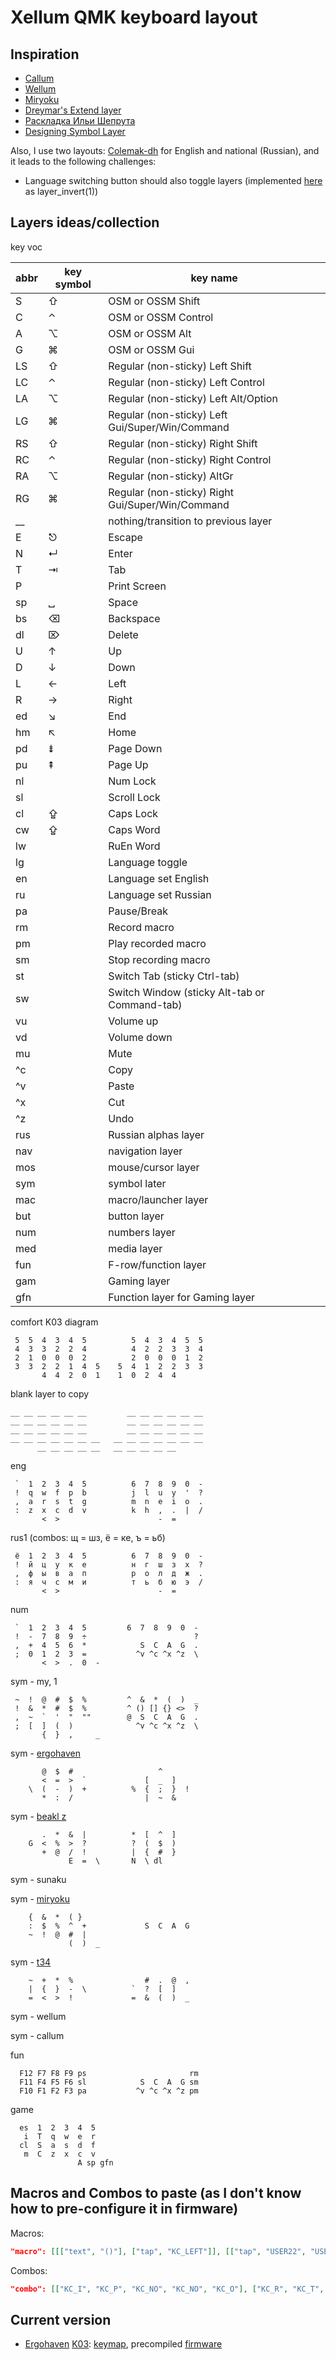 # Xellum QMK keyboard layout

## Inspiration

- [Callum](https://github.com/callum-oakley/qmk_firmware/tree/master/users/callum)
- [Wellum](https://github.com/braindefender/wellum)
- [Miryoku](https://github.com/manna-harbour/miryoku)
- [Dreymar's Extend layer](https://dreymar.colemak.org/layers-extend.html)
- [Раскладка Ильи Шепрута](https://optozorax.github.io/p/my-keyboard-layout/)
- [Designing Symbol Layer](https://getreuer.info/posts/keyboards/symbol-layer/index.html)

Also, I use two layouts: [Colemak-dh](https://colemakmods.github.io/mod-dh/) for English and national (Russian), and it leads to the following challenges:

- Language switching button should also toggle layers (implemented [here](https://github.com/xelorr/xellum/blob/vial/keyboards/ergohaven/ergohaven_ruen.c#L20-L36) as layer_invert(1))

## Layers ideas/collection


key voc

| abbr | key symbol | key name |
| ---- | ---------- | -------- |
| S | ⇧ | OSM or OSSM Shift |
| C | ⌃ | OSM or OSSM Control |
| A | ⌥ | OSM or OSSM Alt |
| G | ⌘ | OSM or OSSM Gui |
| LS | ⇧ | Regular (non-sticky) Left Shift |
| LC | ⌃ | Regular (non-sticky) Left Control |
| LA | ⌥ | Regular (non-sticky) Left Alt/Option |
| LG | ⌘ | Regular (non-sticky) Left Gui/Super/Win/Command |
| RS | ⇧ | Regular (non-sticky) Right Shift |
| RC | ⌃ | Regular (non-sticky) Right Control |
| RA | ⌥ | Regular (non-sticky) AltGr |
| RG | ⌘ | Regular (non-sticky) Right Gui/Super/Win/Command |
| __ | | nothing/transition to previous layer |
| E | ⎋ | Escape |
| N | ↵ | Enter |
| T | ⇥ | Tab |
| P | | Print Screen |
| sp | ␣ | Space |
| bs | ⌫ | Backspace |
| dl | ⌦ | Delete |
| U | ↑ | Up |
| D | ↓ | Down |
| L | ← | Left |
| R | → | Right |
| ed | ↘ | End |
| hm | ↖ | Home |
| pd | ⇟ | Page Down |
| pu | ⇞ | Page Up |
| nl | | Num Lock |
| sl | | Scroll Lock |
| cl | ⇪ | Caps Lock |
| cw | ⇪ | Caps Word |
| lw | | RuEn Word |
| lg | | Language toggle |
| en | | Language set English |
| ru | | Language set Russian |
| pa | | Pause/Break |
| rm | | Record macro |
| pm | | Play recorded macro |
| sm | | Stop recording macro |
| st | | Switch Tab (sticky Ctrl-tab) |
| sw | | Switch Window (sticky Alt-tab or Command-tab) || eng | | English alphas layer |
| vu | | Volume up |
| vd | | Volume down |
| mu | | Mute |
| ^c | | Copy |
| ^v | | Paste |
| ^x | | Cut |
| ^z | | Undo |
| rus | | Russian alphas layer |
| nav | | navigation layer |
| mos | | mouse/cursor layer |
| sym | | symbol later |
| mac | | macro/launcher layer |
| but | | button layer |
| num | | numbers layer |
| med | | media layer |
| fun | | F-row/function layer |
| gam | | Gaming layer |
| gfn | | Function layer for Gaming layer |

comfort K03 diagram
```
 5  5  4  3  4  5          5  4  3  4  5  5
 4  3  3  2  2  4          4  2  2  3  3  4
 2  1  0  0  0  2          2  0  0  0  1  2
 3  3  2  2  1  4  5    5  4  1  2  2  3  3
       4  4  2  0  1    1  0  2  4  4
```

blank layer to copy
```
__ __ __ __ __ __         __ __ __ __ __ __
__ __ __ __ __ __         __ __ __ __ __ __
__ __ __ __ __ __         __ __ __ __ __ __
__ __ __ __ __ __ __   __ __ __ __ __ __ __
      __ __ __ __ __   __ __ __ __ __
```

eng
```
 `  1  2  3  4  5          6  7  8  9  0  -
 !  q  w  f  p  b          j  l  u  y  '  ?
 ,  a  r  s  t  g          m  n  e  i  o  .
 :  z  x  c  d  v          k  h  ,  .  |  /
       <  >                      -  =
```

rus1 (combos: щ = шз, ё = ке, ъ = ьб)
```
 ё  1  2  3  4  5          6  7  8  9  0  -
 !  й  ц  у  к  е          н  г  ш  з  х  ?
 ,  ф  ы  в  а  п          р  о  л  д  ж  .
 :  я  ч  с  м  и          т  ь  б  ю  э  /
       <  >                      -  =
```

num
```
 `  1  2  3  4  5         6  7  8  9  0  -
 !  -  7  8  9  ÷                        ?
 ,  +  4  5  6  *            S  C  A  G  .
 ;  0  1  2  3  =           ^v ^c ^x ^z  \
       <  >  .  0  -                
```

sym - my, 1
```
 ~  !  @  #  $  %         ^  &  *  (  )  _
 !  &  *  #  $  %         ^ () [] {} <>  ?
 ,  ~  `  '  "  ""        @  S  C  A  G  .
 ;  [  ]  (  )              ^v ^c ^x ^z  \
       {  }  ,     _                
```

sym - [ergohaven](https://ergohaven.xyz/k03)
```
       @  $  #                   ^         
       <  =  >  `             [  _  ]      
    \  (  -  )  +          %  {  ;  }  !   
       *  :  /                |  ~  &      
```

sym - [beakl z](http://thedarnedestthing.com/beakl%20zi%20revisited)
```
       .  *  &  |          *  [  ^  ]      
    G  <  %  >  ?          ?  (  $  )      
       +  @  /  !          |  {  #  }      
             E  =  \       N  \ dl   
```

sym - sunaku

sym - [miryoku](https://github.com/manna-harbour/miryoku)
```
    {  &  *  ( }                           
    :  $  %  ^  +             S  C  A  G   
    ~  !  @  #  |                          
             (  )  _                 
```

sym - [t34](https://www.jonashietala.se/blog/2021/06/03/the-t-34-keyboard-layout/)
```
    ~  +  *  %                #  .  @  ,   
    |  {  }  -  \          `  ?  [  ]      
    =  <  >  !             =  &  (  )  _   
```

sym - wellum

sym - callum

fun
```
  F12 F7 F8 F9 ps                       rm
  F11 F4 F5 F6 sl            S  C  A  G sm
  F10 F1 F2 F3 pa           ^v ^c ^x ^z pm
```

game
```
  es  1  2  3  4  5
   i  T  q  w  e  r
  cl  S  a  s  d  f
   m  C  z  x  c  v
               A sp gfn
```

## Macros and Combos to paste (as I don't know how to pre-configure it in firmware)

Macros:
```json
"macro": [[["text", "()"], ["tap", "KC_LEFT"]], [["tap", "USER22", "USER23", "KC_LEFT"]], [["tap", "USER24", "USER25", "KC_LEFT"]], [["tap", "USER26", "USER27", "KC_LEFT"]], [["tap", "LSFT(KC_1)", "KC_SPACE", "OSM(MOD_LSFT)"]], [["tap", "USER20", "KC_SPACE", "OSM(MOD_LSFT)"]], [["tap", "USER16", "KC_SPACE"]], [["tap", "USER15", "KC_SPACE", "OSM(MOD_LSFT)"]], [["tap", "USER18", "KC_SPACE"]], [["tap", "USER19", "USER19", "KC_LEFT"]], [["tap", "KC_LGUI"], ["delay", 200], ["text", "Terminal"], ["delay", 200], ["tap", "KC_ENTER"]], [["tap", "KC_LGUI"], ["delay", 200], ["text", "Files"], ["delay", 200], ["tap", "KC_ENTER"]], [["tap", "KC_LGUI"], ["delay", 200], ["text", "Sublime Text"], ["delay", 200], ["tap", "KC_ENTER"]], [["tap", "KC_LGUI"], ["delay", 200], ["text", "Browser"], ["delay", 200], ["tap", "KC_ENTER"]], [["tap", "KC_LGUI"], ["delay", 200], ["text", "Calculator"], ["delay", 200], ["tap", "KC_ENTER"]], [["tap", "KC_LGUI"], ["delay", 200], ["text", "Vial"], ["delay", 200], ["tap", "KC_ENTER"]], [["tap", "KC_LGUI"], ["delay", 200], ["text", "Outlook"], ["delay", 200], ["tap", "KC_ENTER"]], [["tap", "KC_LGUI"], ["delay", 200], ["text", "Telegram"], ["delay", 200], ["tap", "KC_ENTER"]], [["tap", "KC_LGUI"], ["delay", 200], ["text", "Excel"], ["delay", 200], ["tap", "KC_ENTER"]], [["tap", "KC_LGUI"], ["delay", 200], ["text", "Visual Studio Code"], ["delay", 200], ["tap", "KC_ENTER"]], [["tap", "LGUI(KC_R)"], ["delay", 500], ["text", "shutdown -s -f -t 00"], ["delay", 100], ["tap", "KC_ENTER"]], [["tap", "LGUI(KC_R)"], ["delay", 500], ["text", "shutdown -r -f -t 00"], ["delay", 100], ["tap", "KC_ENTER"]], [], [], [], [["tap", "KC_DOWN", "KC_DOWN", "KC_DOWN"], ["delay", 100], ["text", "some useless pass 1"], ["tap", "KC_ENTER"]], [["text", "some useless pass 2"], ["tap", "KC_ENTER"]], [], [], [["text", "https://monkeytype.com/"], ["tap", "KC_ENTER"]], [], [], [], [], [], [], [], [], [], [], [], [], [], [], [], [], [], [], [], [], [], [], [], [], [], [], [], [], [], [], [], [], [], [], [], [], [], [], [], [], [], [], [], [], [], [], [], [], [], [], [], [], [], [], [], [], [], [], [], [], [], [], [], [], [], [], [], [], [], [], [], [], [], [], [], [], [], [], []]
```

Combos:
```json
"combo": [["KC_I", "KC_P", "KC_NO", "KC_NO", "KC_O"], ["KC_R", "KC_T", "KC_NO", "KC_NO", "KC_GRAVE"], ["KC_M", "KC_COMMA", "KC_NO", "KC_NO", "KC_RBRACKET"], ["KC_NO", "KC_NO", "KC_NO", "KC_NO", "KC_NO"], ["KC_NO", "KC_NO", "KC_NO", "KC_NO", "KC_NO"], ["KC_NO", "KC_NO", "KC_NO", "KC_NO", "KC_NO"], ["KC_NO", "KC_NO", "KC_NO", "KC_NO", "KC_NO"], ["KC_NO", "KC_NO", "KC_NO", "KC_NO", "KC_NO"], ["KC_NO", "KC_NO", "KC_NO", "KC_NO", "KC_NO"], ["KC_NO", "KC_NO", "KC_NO", "KC_NO", "KC_NO"], ["KC_NO", "KC_NO", "KC_NO", "KC_NO", "KC_NO"], ["KC_NO", "KC_NO", "KC_NO", "KC_NO", "KC_NO"], ["KC_NO", "KC_NO", "KC_NO", "KC_NO", "KC_NO"], ["KC_NO", "KC_NO", "KC_NO", "KC_NO", "KC_NO"], ["KC_NO", "KC_NO", "KC_NO", "KC_NO", "KC_NO"], ["KC_NO", "KC_NO", "KC_NO", "KC_NO", "KC_NO"], ["KC_NO", "KC_NO", "KC_NO", "KC_NO", "KC_NO"], ["KC_NO", "KC_NO", "KC_NO", "KC_NO", "KC_NO"], ["KC_NO", "KC_NO", "KC_NO", "KC_NO", "KC_NO"], ["KC_NO", "KC_NO", "KC_NO", "KC_NO", "KC_NO"], ["KC_NO", "KC_NO", "KC_NO", "KC_NO", "KC_NO"], ["KC_NO", "KC_NO", "KC_NO", "KC_NO", "KC_NO"], ["KC_NO", "KC_NO", "KC_NO", "KC_NO", "KC_NO"], ["KC_NO", "KC_NO", "KC_NO", "KC_NO", "KC_NO"], ["KC_NO", "KC_NO", "KC_NO", "KC_NO", "KC_NO"], ["KC_NO", "KC_NO", "KC_NO", "KC_NO", "KC_NO"], ["KC_NO", "KC_NO", "KC_NO", "KC_NO", "KC_NO"], ["KC_NO", "KC_NO", "KC_NO", "KC_NO", "KC_NO"], ["KC_NO", "KC_NO", "KC_NO", "KC_NO", "KC_NO"], ["KC_NO", "KC_NO", "KC_NO", "KC_NO", "KC_NO"], ["KC_NO", "KC_NO", "KC_NO", "KC_NO", "KC_NO"], ["KC_NO", "KC_NO", "KC_NO", "KC_NO", "KC_NO"]]
```

## Current version

- [Ergohaven](https://ergohaven.xyz/) [K03](https://ergohaven.xyz/k03): [keymap](./keyboards/ergohaven/k03/keymaps/miryoku/keymap.c), precompiled [firmware](https://github.com/XelorR/xellum/releases/download/latest/ergohaven_k03_miryoku.uf2)
